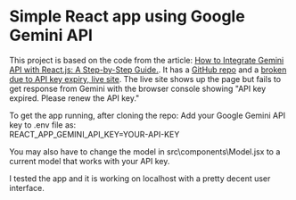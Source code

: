 Simple React app using Google Gemini API
========================================

This project is based on the code from the article: [How to Integrate Gemini API with React.js: A Step-by-Step Guide.](https://dev.to/tahrim_bilal/how-to-integrate-gemini-api-with-reactjs-a-step-by-step-guide-341b). It has a [GitHub repo](https://github.com/Tahrim19/chatbot) and a [broken due to API key expiry, live site](https://chatbot-kappa-five.vercel.app/). The live site shows up the page but fails to get response from Gemini with the browser console showing "API key expired. Please renew the API key."

To get the app running, after cloning the repo:
Add your Google Gemini API key to .env file as:\
REACT_APP_GEMINI_API_KEY=YOUR-API-KEY

You may also have to change the model in src\components\Model.jsx to a current model that works with your API key.

I tested the app and it is working on localhost with a pretty decent user interface.